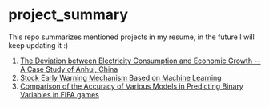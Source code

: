 # project_summary
This repo summarizes mentioned projects in my resume, in the future I will keep updating it :)

1. [The Deviation between Electricity Consumption and Economic Growth -- A Case Study of Anhui, China](https://github.com/ChildhoodMoments/Deviation-between-GDP-and-Electricity-Usage/blob/main/essay/1024.pdf)
2. [Stock Early Warning Mechanism Based on Machine Learning](https://github.com/Abdulah94/Stock-Market-predictions-Using-Machine-learning)
3. [Comparison of the Accuracy of Various Models in Predicting Binary Variables in FIFA games](https://github.com/ChildhoodMoments/data-mining/blob/main/final%20project/final%20pdf/final_project_pdf_3.pdf)
